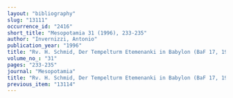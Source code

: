 ```yaml
---
layout: "bibliography"
slug: "13111"
occurrence_id: "2416"
short_title: "Mesopotamia 31 (1996), 233-235"
author: "Invernizzi, Antonio"
publication_year: "1996"
title: "Rv. H. Schmid, Der Tempelturm Etemenanki in Babylon (BaF 17, 1995)"
volume_no_: "31"
pages: "233-235"
journal: "Mesopotamia"
title: "Rv. H. Schmid, Der Tempelturm Etemenanki in Babylon (BaF 17, 1995)"
previous_item: "13114"
---
```

